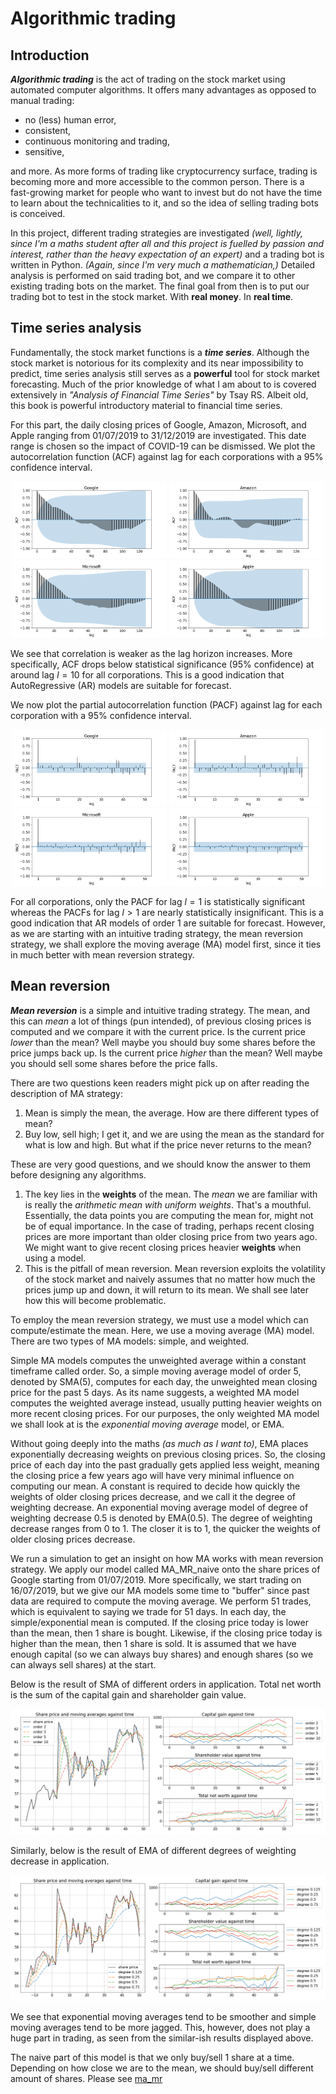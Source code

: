 # Algorithmic trading

## Introduction

***Algorithmic trading*** is the act of trading on the stock market using automated computer algorithms. It offers many advantages as opposed to manual trading: 
- no (less) human error,
- consistent,
- continuous monitoring and trading,
- sensitive, 
</a>
and more. As more forms of trading like cryptocurrency surface, trading is becoming more and more accessible to the common person. There is a fast-growing market for people who want to invest but do not have the time to learn about the technicalities to it, and so the idea of selling trading bots is conceived. 

In this project, different trading strategies are investigated *(well, lightly, since I'm a maths student after all and this project is fuelled by passion and interest, rather than the heavy expectation of an expert)* and a trading bot is written in Python. *(Again, since I'm very much a mathematician,)* Detailed analysis is performed on said trading bot, and we compare it to other existing trading bots on the market. The final goal from then is to put our trading bot to test in the stock market. With **real money**. In **real time**. 


## Time series analysis

Fundamentally, the stock market functions is a ***time series***. Although the stock market is notorious for its complexity and its near impossibility to predict, time series analysis still serves as a **powerful** tool for stock market forecasting. Much of the prior knowledge of what I am about to is covered extensively in *"Analysis of Financial Time Series"* by Tsay RS. Albeit old, this book is powerful introductory material to financial time series. 

For this part, the daily closing prices of Google, Amazon, Microsoft, and Apple ranging from 01/07/2019 to 31/12/2019 are investigated. This date range is chosen so the impact of COVID-19 can be dismissed. We plot the autocorrelation function (ACF) against lag for each corporations with a 95% confidence interval. 

<p align="center">
  <img src="graphs/goog_acf.png" width=49% height=49%>
  <img src="graphs/amzn_acf.png" width=49% height=49%>
  <img src="graphs/msft_acf.png" width=49% height=49%>
  <img src="graphs/aapl_acf.png" width=49% height=49%>
</p>

We see that correlation is weaker as the lag horizon increases. More specifically, ACF drops below statistical significance (95% confidence) at around lag $l=10$ for all corporations. This is a good indication that AutoRegressive (AR) models are suitable for forecast. 

We now plot the partial autocorrelation function (PACF) against lag for each corporation with a 95% confidence interval. 

<p align="center">
  <img src="graphs/goog_pacf.png" width=49% height=49%>
  <img src="graphs/amzn_pacf.png" width=49% height=49%>
  <img src="graphs/msft_pacf.png" width=49% height=49%>
  <img src="graphs/aapl_pacf.png" width=49% height=49%>
</p>

For all corporations, only the PACF for lag $l=1$ is statistically significant whereas the PACFs for lag $l>1$ are nearly statistically insignificant. This is a good indication that AR models of order 1 are suitable for forecast. However, as we are starting with an intuitive trading strategy, the mean reversion strategy, we shall explore the moving average (MA) model first, since it ties in much better with mean reversion strategy. 

## Mean reversion
***Mean reversion*** is a simple and intuitive trading strategy. The mean, and this can *mean* a lot of things (pun intended), of previous closing prices is computed and we compare it with the current price. Is the current price *lower* than the mean? Well maybe you should buy some shares before the price jumps back up. Is the current price *higher* than the mean? Well maybe you should sell some shares before the price falls. 

There are two questions keen readers might pick up on after reading the description of MA strategy:
1. Mean is simply the mean, the average. How are there different types of mean?
2. Buy low, sell high; I get it, and we are using the mean as the standard for what is low and high. But what if the price never returns to the mean?

These are very good questions, and we should know the answer to them before designing any algorithms. 
1. The key lies in the **weights** of the mean. The *mean* we are familiar with is really the *arithmetic mean with uniform weights*. That's a mouthful. Essentially, the data points you are computing the mean for, might not be of equal importance. In the case of trading, perhaps recent closing prices are more important than older closing price from two years ago. We might want to give recent closing prices heavier **weights** when using a model. 
2. This is the pitfall of mean reversion. Mean reversion exploits the volatility of the stock market and naively assumes that no matter how much the prices jump up and down, it will return to its mean. We shall see later how this will become problematic. 

To employ the mean reversion strategy, we must use a model which can compute/estimate the mean. Here, we use a moving average (MA) model. There are two types of MA models: simple, and weighted. 

Simple MA models computes the unweighted average within a constant timeframe called order. So, a simple moving average model of order 5, denoted by SMA(5), computes for each day, the unweighted mean closing price for the past 5 days. As its name suggests, a weighted MA model computes the weighted average instead, usually putting heavier weights on more recent closing prices. For our purposes, the only weighted MA model we shall look at is the *exponential moving average* model, or EMA. 

Without going deeply into the maths *(as much as I want to)*, EMA places exponentially decreasing weights on previous closing prices. So, the closing price of each day into the past gradually gets applied less weight, meaning the closing price a few years ago will have very minimal influence on computing our mean. A constant is required to decide how quickly the weights of older closing prices decrease, and we call it the degree of weighting decrease. An exponential moving average model of degree of weighting decrease 0.5 is denoted by EMA(0.5). The degree of weighting decrease ranges from 0 to 1. The closer it is to 1, the quicker the weights of older closing prices decrease. 

We run a simulation to get an insight on how MA works with mean reversion strategy. We apply our model called MA_MR_naive onto the share prices of Google starting from 01/07/2019. More specifically, we start trading on 16/07/2019, but we give our MA models some time to "buffer" since past data are required to compute the moving average. We perform 51 trades, which is equivalent to saying we trade for 51 days. In each day, the simple/exponential mean is computed. If the closing price 
today is lower than the mean, then 1 share is bought. Likewise, if the closing price today is higher than the mean, then 1 share is sold. It is assumed that we have enough capital (so we can always buy shares) and enough shares (so we can always sell shares) at the start. 

Below is the result of SMA of different orders in application. Total net worth is the sum of the capital gain and shareholder gain value. 
<p align="center">
  <img src="graphs/ma_mr_simple_goog_N50.png">
</p>

Similarly, below is the result of EMA of different degrees of weighting decrease in application. 
<p align="center">
  <img src="graphs/ma_mr_exp_goog_N50.png">
</p>

We see that exponential moving averages tend to be smoother and simple moving averages tend to be more jagged. This, however, does not play a huge part in trading, as seen from the similar-ish results displayed above. 

The naive part of this model is that we only buy/sell 1 share at a time. Depending on how close we are to the mean, we should buy/sell different amount of shares. Please see [ma_mr](MA_MR.md)
